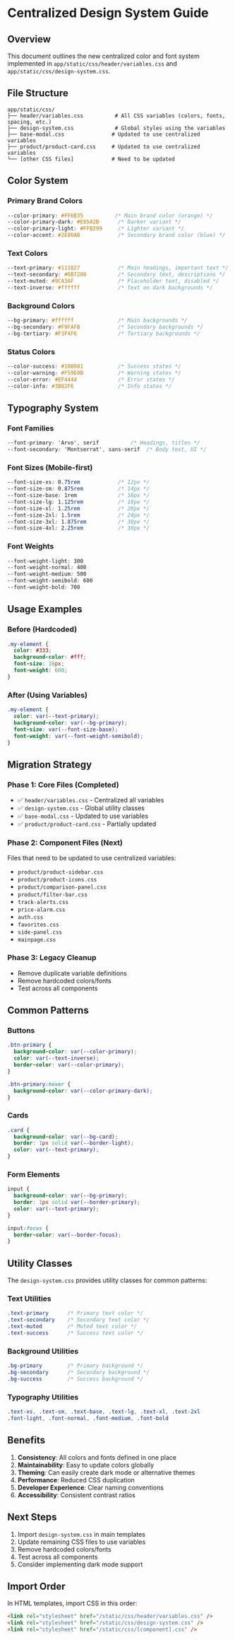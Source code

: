 # Centralized Design System Guide

## Overview
This document outlines the new centralized color and font system implemented in `app/static/css/header/variables.css` and `app/static/css/design-system.css`.

## File Structure
```
app/static/css/
├── header/variables.css          # All CSS variables (colors, fonts, spacing, etc.)
├── design-system.css             # Global styles using the variables
├── base-modal.css               # Updated to use centralized variables
├── product/product-card.css     # Updated to use centralized variables
└── [other CSS files]            # Need to be updated
```

## Color System

### Primary Brand Colors
```css
--color-primary: #FF6B35          /* Main brand color (orange) */
--color-primary-dark: #E85A2B      /* Darker variant */
--color-primary-light: #FFB299     /* Lighter variant */
--color-accent: #2E86AB            /* Secondary brand color (blue) */
```

### Text Colors
```css
--text-primary: #111827            /* Main headings, important text */
--text-secondary: #6B7280          /* Secondary text, descriptions */
--text-muted: #9CA3AF              /* Placeholder text, disabled */
--text-inverse: #ffffff            /* Text on dark backgrounds */
```

### Background Colors
```css
--bg-primary: #ffffff              /* Main backgrounds */
--bg-secondary: #F9FAFB            /* Secondary backgrounds */
--bg-tertiary: #F3F4F6             /* Tertiary backgrounds */
```

### Status Colors
```css
--color-success: #10B981           /* Success states */
--color-warning: #F59E0B           /* Warning states */
--color-error: #EF4444             /* Error states */
--color-info: #3B82F6              /* Info states */
```

## Typography System

### Font Families
```css
--font-primary: 'Arvo', serif          /* Headings, titles */
--font-secondary: 'Montserrat', sans-serif  /* Body text, UI */
```

### Font Sizes (Mobile-first)
```css
--font-size-xs: 0.75rem            /* 12px */
--font-size-sm: 0.875rem           /* 14px */
--font-size-base: 1rem             /* 16px */
--font-size-lg: 1.125rem           /* 18px */
--font-size-xl: 1.25rem            /* 20px */
--font-size-2xl: 1.5rem            /* 24px */
--font-size-3xl: 1.875rem          /* 30px */
--font-size-4xl: 2.25rem           /* 36px */
```

### Font Weights
```css
--font-weight-light: 300
--font-weight-normal: 400
--font-weight-medium: 500
--font-weight-semibold: 600
--font-weight-bold: 700
```

## Usage Examples

### Before (Hardcoded)
```css
.my-element {
  color: #333;
  background-color: #fff;
  font-size: 16px;
  font-weight: 600;
}
```

### After (Using Variables)
```css
.my-element {
  color: var(--text-primary);
  background-color: var(--bg-primary);
  font-size: var(--font-size-base);
  font-weight: var(--font-weight-semibold);
}
```

## Migration Strategy

### Phase 1: Core Files (Completed)
- ✅ `header/variables.css` - Centralized all variables
- ✅ `design-system.css` - Global utility classes
- ✅ `base-modal.css` - Updated to use variables
- ✅ `product/product-card.css` - Partially updated

### Phase 2: Component Files (Next)
Files that need to be updated to use centralized variables:
- `product/product-sidebar.css`
- `product/product-icons.css`
- `product/comparison-panel.css`
- `product/filter-bar.css`
- `track-alerts.css`
- `price-alarm.css`
- `auth.css`
- `favorites.css`
- `side-panel.css`
- `mainpage.css`

### Phase 3: Legacy Cleanup
- Remove duplicate variable definitions
- Remove hardcoded colors/fonts
- Test across all components

## Common Patterns

### Buttons
```css
.btn-primary {
  background-color: var(--color-primary);
  color: var(--text-inverse);
  border-color: var(--color-primary);
}

.btn-primary:hover {
  background-color: var(--color-primary-dark);
}
```

### Cards
```css
.card {
  background-color: var(--bg-card);
  border: 1px solid var(--border-light);
  color: var(--text-primary);
}
```

### Form Elements
```css
input {
  background-color: var(--bg-primary);
  border: 1px solid var(--border-primary);
  color: var(--text-primary);
}

input:focus {
  border-color: var(--border-focus);
}
```

## Utility Classes

The `design-system.css` provides utility classes for common patterns:

### Text Utilities
```css
.text-primary      /* Primary text color */
.text-secondary    /* Secondary text color */
.text-muted        /* Muted text color */
.text-success      /* Success text color */
```

### Background Utilities
```css
.bg-primary        /* Primary background */
.bg-secondary      /* Secondary background */
.bg-success        /* Success background */
```

### Typography Utilities
```css
.text-xs, .text-sm, .text-base, .text-lg, .text-xl, .text-2xl
.font-light, .font-normal, .font-medium, .font-bold
```

## Benefits

1. **Consistency**: All colors and fonts defined in one place
2. **Maintainability**: Easy to update colors globally
3. **Theming**: Can easily create dark mode or alternative themes
4. **Performance**: Reduced CSS duplication
5. **Developer Experience**: Clear naming conventions
6. **Accessibility**: Consistent contrast ratios

## Next Steps

1. Import `design-system.css` in main templates
2. Update remaining CSS files to use variables
3. Remove hardcoded colors/fonts
4. Test across all components
5. Consider implementing dark mode support

## Import Order

In HTML templates, import CSS in this order:
```html
<link rel="stylesheet" href="/static/css/header/variables.css" />
<link rel="stylesheet" href="/static/css/design-system.css" />
<link rel="stylesheet" href="/static/css/[component].css" />
```